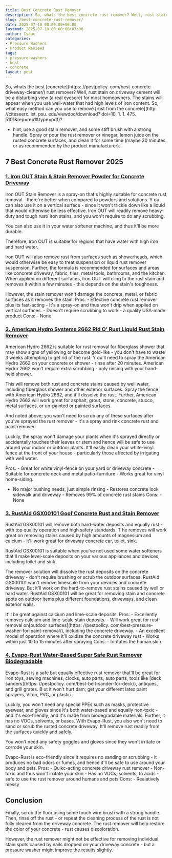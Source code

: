 ```yaml
---
title: Best Concrete Rust Remover
description: So, whats the best concrete rust remover? Well, rust stain on driveway cement will be a disturbing view a real eyesore for most homeowners.
slug: /best-concrete-rust-remover/
date: 2025-07-10 00:00:00+00:00
lastmod: 2025-07-10 00:00:00+03:00
author: Isaac
categories:
- Pressure Washers
- Product Reviews
tags:
- pressure-washers
- best
- concrete
layout: post
---
```


So, whats the best [concrete](https: //pestpolicy. com/best-concrete-driveway-cleaner/) rust remover? Well, rust stain on driveway cement will be a disturbing view (a real eyesore) for most homeowners. The stains will appear when you use well-water that had high levels of iron content. So, what easy method can you use to remove [rust from the concrete](http: //citeseerx. ist. psu. edu/viewdoc/download? doi=10. 1. 1. 475. 5101&rep=rep1&type=pdf)?

- hint, use a good stain remover, and some stiff brush with a strong handle. Spray or pour the rust remover or vinegar, lemon juice on the rusted concrete surfaces, and clean it for some time (maybe 30 minutes or as recommended by the product manufacturer).

##  7 Best Concrete Rust Remover 2025

###  [1. Iron OUT Stain & Stain Remover Powder for Concrete Driveway](https://www.amazon.com/dp/B00103XAQC/?tag=p-policy-20)

Iron OUT Stain Remover is a spray-on that's highly suitable for concrete rust removal - there're better when compared to powders and solutions. Y ou can also use it on a vertical surface - since it won't trickle down like a liquid that would otherwise be less effective. Iron OUT will readily remove heavy-duty and tough rust/ iron stains, and you won't require to do any scrubbing.

You can also use it in your water softener machine, and thus it'll be more durable.

Therefore, Iron OUT is suitable for regions that have water with high iron and hard water.

Iron OUT will also remove rust from surfaces such as showerheads, which would otherwise be easy to treat suspension or liquid rust remover suspension. Further, the formula is recommended for surfaces and areas like concrete driveway, fabric, tiles, metal tools, bathrooms, and the kitchen. When applied on different surfaces, Iron OUT will cling to the rust stain and removes it within a few minutes - this depends on the stain's toughness.

However, the stain remover won't damage the concrete, metal, or fabric surfaces as it removes the stain. Pros: - Effective concrete rust remover plus its fast-acting - It's a spray-on and thus won't drip when applied on vertical surfaces. - Doesn't require scrubbing to work - a quality USA-made product Cons: - None

###  [2. American Hydro Systems 2662 Rid O' Rust Liquid Rust Stain Remover](https://www.amazon.com/dp/B008YHTXQS/?tag=p-policy-20)

American Hydro 2662 is suitable for rust removal for fiberglass shower that may show signs of yellowing or become gold-like - you don't have to waste 3 weeks attempting to get rid of the rust. Y ou'll need to spray the American Hydro 2662 on your concrete or shower - rinse after 20 minutes. American Hydro 2662 won't require extra scrubbing - only rinsing with your hand-held shower.

This will remove both rust and concrete stains caused by well water, including fiberglass shower and other exterior surfaces. Spray the fence with American Hydro 2662, and it'll dissolve the rust. Further, American Hydro 2662 will work great for asphalt, grout, stone, concrete, stucco, metal surfaces, or un-painted or painted surfaces.

And noted above; you won't need to scrub any of these surfaces after you've sprayed the rust remover - it's a spray and rink concrete rust and paint remover.

Luckily, the spray won't damage your plants when it's sprayed directly or accidentally touches their leaves or stem and hence will be safe to use around your indoor or outdoor plants. It'll easily clean your white-vinyl fence at the front of your house - particularly those affected by irrigating with well water.

Pros: - Great for white vinyl-fence on your yard or driveway concrete - Suitable for concrete deck and metal patio-furniture - Works great for vinyl home-siding.

- No major bushing needs, just simple rinsing - Restores concrete look sidewalk and driveway - Removes 99% of concrete rust stains Cons: - None

###  [3. RustAid GSX00101 Goof Concrete Rust and Stain Remover](https://www.amazon.com/dp/B00LMIZ91Y/?tag=p-policy-20)

RustAid GSX00101 will remove both hard-water deposits and equally rust - with top quality operation and high safety standards. T he removes will work great on removing stains caused by high amounts of magnesium and calcium - it'll work great for driveway concrete car, toilet, sink.

RustAid GSX00101 is suitable when you've not used some water softeners that'll make level-scale deposits on your various appliances and devices, including toilet and sink.

The remover solution will dissolve the rust deposits on the concrete driveway - don't require brushing or scrub the outdoor surfaces. RustAid GSX00101 won't remove limescale from your devices and concrete driveway. But it'll work on the hard-to-remove rust stains caused by well or hard water. RustAid GSX00101 will be great for removing stain and concrete spots on outdoor items plus different foundations, driveways, and clean exterior walls.

It'll be great against calcium and lime-scale deposits. Pros: - Excellently removes calcium and lime-scale stain deposits. - Will work great for rust removal on[outdoor surfaces](https: //pestpolicy. com/best-pressure-washer-for-paint-removal/), including the concrete driveway. - An excellent model of operation where it'll oxidize the concrete driveway rust - Works within just 10 to 15 minutes after spraying Cons: - Iriritates the human skin

###  [4. Evapo-Rust Water-Based Super Safe Rust Remover Biodegradable](https://www.amazon.com/dp/B00M0TLQ66/?tag=p-policy-20)

Evapo-Rust is a safe but equally effective rust remover that'll be great for iron toys, sewing machines, clocks, auto parts, auto parts, tools like [deck sanders](https: //pestpolicy. com/best-belt-sander-for-deck/), antiques, and grill grates. B ut it won't hurt dam; get your different latex paint sprayers, Viton, PVC, or plastic.

Luckily, you won't need any special PPEs such as masks, protective eyewear, and gloves since it's both water-based and equally non-toxic - and it's eco-friendly, and it's made from biodegradable materials. Further, it has no VOCs, solvents, or bases. With Evapo-Rust, you also won't need to sand or scrub the rusted concrete driveway. It'll remove rust readily from the surfaces quickly and safely.

You won't need any safety goggles and gloves since they won't irritate or corrode your skin.

Evapo-Rust is eco-friendly since it requires no sanding or scrubbing - it produces no bad odors or fumes, and hence it'll be safe to use around your body and pets. Pros: - Quikc-acting concrete driveway rust remover - Non-toxic and thus won't irritate your skin - Has no VOCs, solvents, to acids - safe to use the rust remover around humans and pets Cons: - Realatively messy

##  Conclusion

Finally, scrub the floor using some touch wire brush with a strong handle. Then, rinse off the rust - or repeat the cleaning process of the rust is not fully cleared from the driveway concrete. The rust remover will help restore the color of your concrete - rust causes discoloration.

However, the rust remover might not be effective for removing individual stain spots caused by nails dropped on your driveway concrete - but a pressure washer might improve the results slightly.
